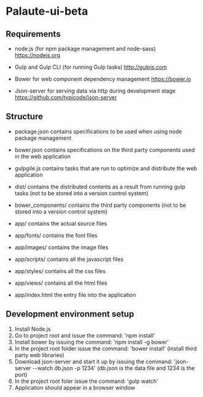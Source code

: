 # Palaute-ui-beta

## Requirements

* node.js (for npm package management and node-sass) https://nodejs.org

* Gulp and Gulp CLI (for running Gulp tasks) http://gulpjs.com

* Bower for web component dependency management https://bower.io

* Json-server for serving data via http during development stage https://github.com/typicode/json-server

## Structure

* package.json contains specifications to be used when using node package management

* bower.json contains specifications on the third party components used in the web application

* gulpgile.js contains tasks that are run to optimize and distribute the web application

* dist/ contains the distributed contents as a result from running gulp tasks (not to be stored into a version control system)

* bower_components/ contains the third party components (not to be stored into a version control system)

* app/ contains the actual source files

* app/fonts/ contains the font files

* app/images/ contains the image files

* app/scripts/ contains all the javascript files

* app/styles/ contains all the css files

* app/views/ contains all the html files

* app/index.html the entry file into the application

## Development environment setup

1. Install Node.js
2. Go to project root and issue the command: 'npm install'
3. Install bower by issuing the command: 'npm install -g bower'
4. In the project root folder issue the command: 'bower install' (install third party web libraries)
5. Download json-server and start it up by issuing the command: 'json-server --watch db.json -p 1234' (db.json is the data file and 1234 is the port)
6. In the project root foler issue the command: 'gulp watch'
7. Application should appear in a browser window


